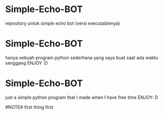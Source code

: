 # Simple-Echo-BOT
repository untuk simple echo bot (versi executablenya)

# Simple-Echo-BOT
hanya sebuah program python sederhana yang saya buat saat ada waktu senggang ENJOY :D

# Simple-Echo-BOT
just a simple python program that I made when I have free time ENJOY: D


#NOTE#
first thing first

